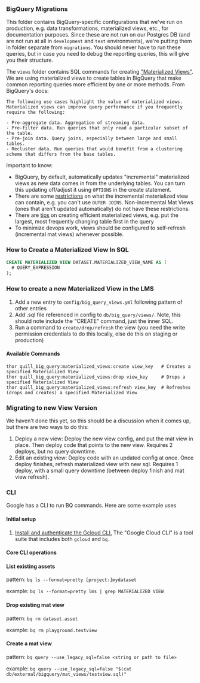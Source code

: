 ### BigQuery Migrations

This folder contains BigQuery-specific configurations that we've run on production, e.g. data transformations, materialized views, etc., for documentation purposes. Since these are not run on our Postgres DB (and are not run at all in `development` and `test` environments), we're putting them in folder separate from `migrations`. You should never have to run these queries, but in case you need to debug the reporting queries, this will give you their structure.

The `views` folder contains SQL commands for creating ["Materialized Views"](https://cloud.google.com/bigquery/docs/materialized-views-intro). We are using materialized views to create tables in BigQuery that make common reporting queries more efficient by one or more methods. From BigQuery's docs:
```
The following use cases highlight the value of materialized views. Materialized views can improve query performance if you frequently require the following:

- Pre-aggregate data. Aggregation of streaming data.
- Pre-filter data. Run queries that only read a particular subset of the table.
- Pre-join data. Query joins, especially between large and small tables.
- Recluster data. Run queries that would benefit from a clustering scheme that differs from the base tables.
```

Important to know:
- BigQuery, by default, automatically updates "incremental" materialized views as new data comes in from the underlying tables. You can turn this updating off/adjust it using `OPTIONS` in the create statement.
- There are some [restrictions](https://cloud.google.com/bigquery/docs/materialized-views-create#query_limitations) on what the incremental materialized view can contain, e.g. you can't use `OUTER JOINS`. Non-incremental Mat Views (ones that aren't updated automatically) do not have these restrictions.
- There are [tips](https://cloud.google.com/bigquery/docs/materialized-views-create#which_materialized_views_to_create) on creating efficient materialized views, e.g. put the largest, most frequently changing table first in the query
- To minimize devops work, views should be configured to self-refresh (incremental mat views) whenever possible.

### How to Create a Materialized View In SQL
```SQL
CREATE MATERIALIZED VIEW DATASET.MATERIALIZED_VIEW_NAME AS (
  # QUERY_EXPRESSION
);
```
### How to create a new Materialized View in the LMS
1. Add a new entry to `config/big_query_views.yml` following pattern of other entries
2. Add .sql file referenced in config to `db/big_query/views/`. Note, this should note include the "CREATE" command, just the inner SQL.
2. Run a command to `create/drop/refresh` the view (you need the write permission credentials to do this locally, else do this on staging or production)
#### Available Commands
```
thor quill_big_query:materialized_views:create view_key   # Creates a specified Materialized View
thor quill_big_query:materialized_views:drop view_key     # Drops a specified Materialized View
thor quill_big_query:materialized_views:refresh view_key  # Refreshes (drops and creates) a specified Materialized View
```
### Migrating to new View Version
We haven't done this yet, so this should be a discussion when it comes up, but there are two ways to do this:
1. Deploy a new view: Deploy the new view config, and put the mat view in place. Then deploy code that points to the new view. Requires 2 deploys, but no query downtime.
2. Edit an existing view: Deploy code with an updated config at once. Once deploy finishes, refresh materialized view with new sql. Requires 1 deploy, with a small query downtime (between deploy finish and mat view refresh).

### CLI
Google has a CLI to run BQ commands. Here are some example uses
#### Initial setup

1. [Install and authenticate the Gcloud CLI.](https://cloud.google.com/sdk/docs/install) The "Google Cloud CLI" is a tool suite that includes both `gcloud` and `bq.`

#### Core CLI operations

#### List existing assets

pattern: `bq ls --format=pretty [project:]mydataset`<br />

example: `bq ls --format=pretty lms | grep MATERIALIZED VIEW`

#### Drop existing mat view

pattern: `bq rm dataset.asset`<br />

example: `bq rm playground.testview`

#### Create a mat view

pattern: `bq query --use_legacy_sql=false <string or path to file>`<br />

example: `bq query --use_legacy_sql=false "$(cat db/external/bigquery/mat_views/testview.sql)"`




